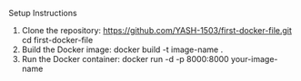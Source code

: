 Setup Instructions
1. Clone the repository:
        https://github.com/YASH-1503/first-docker-file.git
        cd first-docker-file
2. Build the Docker image:
        docker build -t image-name .
3. Run the Docker container:
       docker run -d -p 8000:8000 your-image-name
